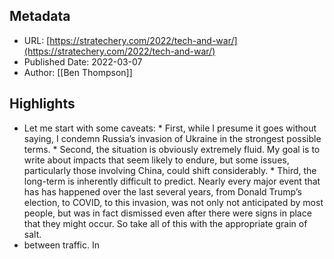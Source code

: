## Metadata
* URL: [https://stratechery.com/2022/tech-and-war/](https://stratechery.com/2022/tech-and-war/)
* Published Date: 2022-03-07
* Author: [[Ben Thompson]]

## Highlights
* Let me start with some caveats: * First, while I presume it goes without saying, I condemn Russia’s invasion of Ukraine in the strongest possible terms. * Second, the situation is obviously extremely fluid. My goal is to write about impacts that seem likely to endure, but some issues, particularly those involving China, could shift considerably. * Third, the long-term is inherently difficult to predict. Nearly every major event that has has happened over the last several years, from Donald Trump’s election, to COVID, to this invasion, was not only not anticipated by most people, but was in fact dismissed even after there were signs in place that they might occur. So take all of this with the appropriate grain of salt.
* between traffic. In